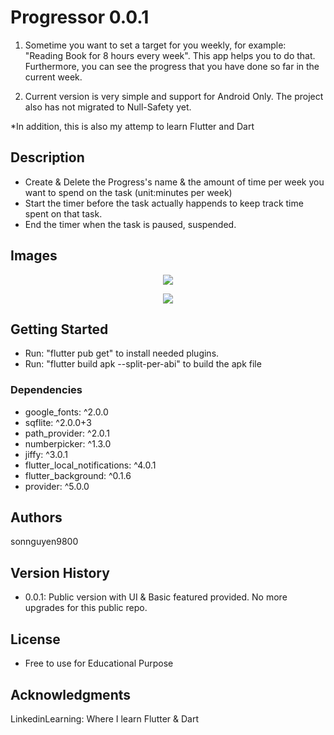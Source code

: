 # Progressor 0.0.1

1. Sometime you want to set a target for you weekly, for example: "Reading Book for 8 hours every week". This app helps you to do that. Furthermore, you can see the progress that you have done so far in the current week.

2. Current version is very simple and support for Android Only. The project also has not migrated to Null-Safety yet.

*In addition, this is also my attemp to learn Flutter and Dart

## Description

- Create & Delete the Progress's name & the amount of time per week you want to spend on the task (unit:minutes per week)
- Start the timer before the task actually happends to keep track time spent on that task.
- End the timer when the task is paused, suspended.

## Images
<p align="center">
  <img src="https://user-images.githubusercontent.com/45099020/120912303-33300800-c6b8-11eb-825e-60f428077c5e.PNG">
</p>
<p align="center">
  <img src="https://user-images.githubusercontent.com/45099020/120912530-31ffda80-c6ba-11eb-98af-7b5eaf438b0d.png">
</p>

## Getting Started
- Run: "flutter pub get" to install needed plugins.
- Run: "flutter build apk --split-per-abi" to build the apk file 

### Dependencies
 - google_fonts: ^2.0.0
 - sqflite: ^2.0.0+3
 - path_provider: ^2.0.1
 - numberpicker: ^1.3.0
 - jiffy: ^3.0.1
 - flutter_local_notifications: ^4.0.1
 - flutter_background: ^0.1.6
 - provider: ^5.0.0

## Authors

sonnguyen9800 

## Version History
* 0.0.1: Public version with UI & Basic featured provided. No more upgrades for this public repo.

## License

* Free to use for Educational Purpose

## Acknowledgments

LinkedinLearning: Where I learn Flutter & Dart
